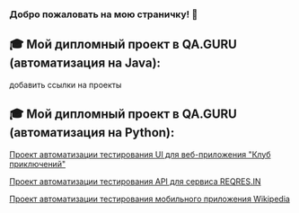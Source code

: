 ### Добро пожаловать на мою страничку! 👋

## :mortar_board: Мой дипломный проект в QA.GURU (автоматизация на Java):
добавить ссылки на проекты


## :mortar_board: Мой дипломный проект в QA.GURU (автоматизация на Python):

<a href="https://github.com/aniuzukowska/vpoxod" target="_blank">Проект автоматизации тестирования UI для веб-приложения "Клуб приключений"</a>

<a href="https://github.com/aniuzukowska/reqres" target="_blank">Проект автоматизации тестирования API для сервиса REQRES.IN</a>

<a href="https://github.com/aniuzukowska/wikipedia_mobile" target="_blank">Проект автоматизации тестирования мобильного приложения Wikipedia</a>


